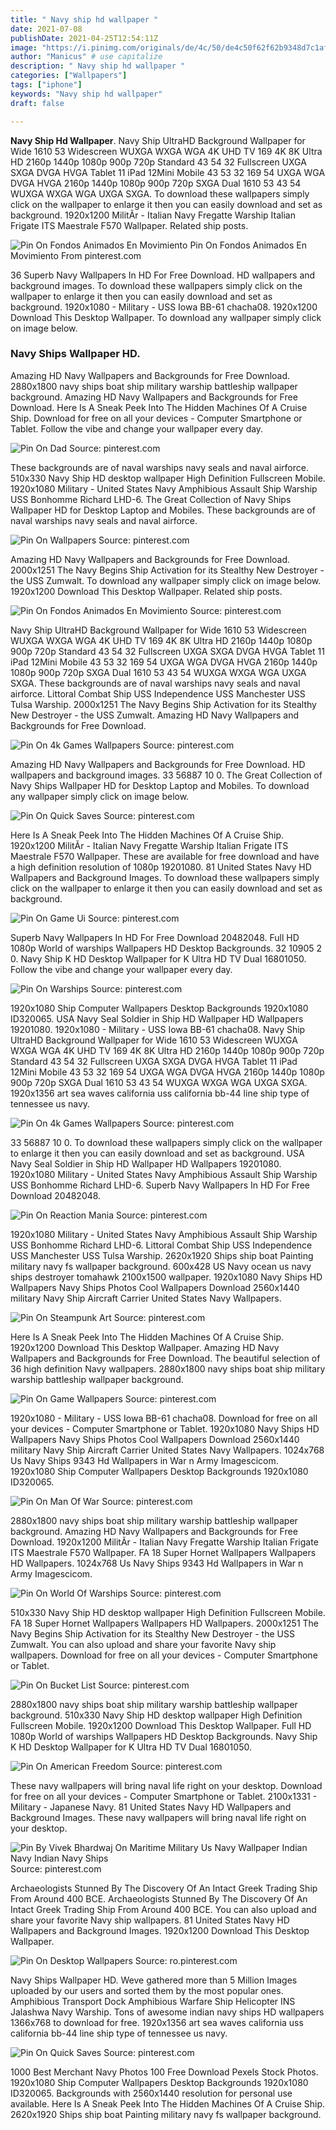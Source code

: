```yaml
---
title: " Navy ship hd wallpaper "
date: 2021-07-08
publishDate: 2021-04-25T12:54:11Z
image: "https://i.pinimg.com/originals/de/4c/50/de4c50f62f62b9348d7c1af0f78b1056.jpg"
author: "Manicus" # use capitalize
description: " Navy ship hd wallpaper "
categories: ["Wallpapers"]
tags: ["iphone"]
keywords: "Navy ship hd wallpaper"
draft: false

---
```



**Navy Ship Hd Wallpaper**. Navy Ship UltraHD Background Wallpaper for Wide 1610 53 Widescreen WUXGA WXGA WGA 4K UHD TV 169 4K 8K Ultra HD 2160p 1440p 1080p 900p 720p Standard 43 54 32 Fullscreen UXGA SXGA DVGA HVGA Tablet 11 iPad 12Mini Mobile 43 53 32 169 54 UXGA WGA DVGA HVGA 2160p 1440p 1080p 900p 720p SXGA Dual 1610 53 43 54 WUXGA WXGA WGA UXGA SXGA. To download these wallpapers simply click on the wallpaper to enlarge it then you can easily download and set as background. 1920x1200 MilitÃr - Italian Navy Fregatte Warship Italian Frigate ITS Maestrale F570 Wallpaper. Related ship posts.

![Pin On Fondos Animados En Movimiento](https://i.pinimg.com/originals/1b/3b/53/1b3b538886112825a8375ac6a27aaaf2.jpg "Pin On Fondos Animados En Movimiento")
Pin On Fondos Animados En Movimiento From pinterest.com


36 Superb Navy Wallpapers In HD For Free Download. HD wallpapers and background images. To download these wallpapers simply click on the wallpaper to enlarge it then you can easily download and set as background. 1920x1080 - Military - USS Iowa BB-61 chacha08. 1920x1200 Download This Desktop Wallpaper. To download any wallpaper simply click on image below.

### Navy Ships Wallpaper HD.

Amazing HD Navy Wallpapers and Backgrounds for Free Download. 2880x1800 navy ships boat ship military warship battleship wallpaper background. Amazing HD Navy Wallpapers and Backgrounds for Free Download. Here Is A Sneak Peek Into The Hidden Machines Of A Cruise Ship. Download for free on all your devices - Computer Smartphone or Tablet. Follow the vibe and change your wallpaper every day.


![Pin On Dad](https://i.pinimg.com/originals/b9/2f/b0/b92fb0affb6d7dc47f49aeb10104a040.jpg "Pin On Dad")
Source: pinterest.com

These backgrounds are of naval warships navy seals and naval airforce. 510x330 Navy Ship HD desktop wallpaper High Definition Fullscreen Mobile. 1920x1080 Military - United States Navy Amphibious Assault Ship Warship USS Bonhomme Richard LHD-6. The Great Collection of Navy Ships Wallpaper HD for Desktop Laptop and Mobiles. These backgrounds are of naval warships navy seals and naval airforce.

![Pin On Wallpapers](https://i.pinimg.com/originals/b5/9e/16/b59e163282d53e8811606b7f47a31363.jpg "Pin On Wallpapers")
Source: pinterest.com

Amazing HD Navy Wallpapers and Backgrounds for Free Download. 2000x1251 The Navy Begins Ship Activation for its Stealthy New Destroyer - the USS Zumwalt. To download any wallpaper simply click on image below. 1920x1200 Download This Desktop Wallpaper. Related ship posts.

![Pin On Fondos Animados En Movimiento](https://i.pinimg.com/originals/1b/3b/53/1b3b538886112825a8375ac6a27aaaf2.jpg "Pin On Fondos Animados En Movimiento")
Source: pinterest.com

Navy Ship UltraHD Background Wallpaper for Wide 1610 53 Widescreen WUXGA WXGA WGA 4K UHD TV 169 4K 8K Ultra HD 2160p 1440p 1080p 900p 720p Standard 43 54 32 Fullscreen UXGA SXGA DVGA HVGA Tablet 11 iPad 12Mini Mobile 43 53 32 169 54 UXGA WGA DVGA HVGA 2160p 1440p 1080p 900p 720p SXGA Dual 1610 53 43 54 WUXGA WXGA WGA UXGA SXGA. These backgrounds are of naval warships navy seals and naval airforce. Littoral Combat Ship USS Independence USS Manchester USS Tulsa Warship. 2000x1251 The Navy Begins Ship Activation for its Stealthy New Destroyer - the USS Zumwalt. Amazing HD Navy Wallpapers and Backgrounds for Free Download.

![Pin On 4k Games Wallpapers](https://i.pinimg.com/originals/23/56/ed/2356edbec02daa2e2d66bbe7f794e859.jpg "Pin On 4k Games Wallpapers")
Source: pinterest.com

Amazing HD Navy Wallpapers and Backgrounds for Free Download. HD wallpapers and background images. 33 56887 10 0. The Great Collection of Navy Ships Wallpaper HD for Desktop Laptop and Mobiles. To download any wallpaper simply click on image below.

![Pin On Quick Saves](https://i.pinimg.com/originals/6c/45/b4/6c45b42b0f0f5dbd361a73c11bae1d01.jpg "Pin On Quick Saves")
Source: pinterest.com

Here Is A Sneak Peek Into The Hidden Machines Of A Cruise Ship. 1920x1200 MilitÃr - Italian Navy Fregatte Warship Italian Frigate ITS Maestrale F570 Wallpaper. These are available for free download and have a high definition resolution of 1080p 19201080. 81 United States Navy HD Wallpapers and Background Images. To download these wallpapers simply click on the wallpaper to enlarge it then you can easily download and set as background.

![Pin On Game Ui](https://i.pinimg.com/originals/f5/9a/bd/f59abdf0fb473e77c988891e0ff975c3.jpg "Pin On Game Ui")
Source: pinterest.com

Superb Navy Wallpapers In HD For Free Download 20482048. Full HD 1080p World of warships Wallpapers HD Desktop Backgrounds. 32 10905 2 0. Navy Ship K HD Desktop Wallpaper for K Ultra HD TV Dual 16801050. Follow the vibe and change your wallpaper every day.

![Pin On Warships](https://i.pinimg.com/736x/5e/25/3f/5e253f874e81bb7b252e170887e205b2.jpg "Pin On Warships")
Source: pinterest.com

1920x1080 Ship Computer Wallpapers Desktop Backgrounds 1920x1080 ID320065. USA Navy Seal Soldier in Ship HD Wallpaper HD Wallpapers 19201080. 1920x1080 - Military - USS Iowa BB-61 chacha08. Navy Ship UltraHD Background Wallpaper for Wide 1610 53 Widescreen WUXGA WXGA WGA 4K UHD TV 169 4K 8K Ultra HD 2160p 1440p 1080p 900p 720p Standard 43 54 32 Fullscreen UXGA SXGA DVGA HVGA Tablet 11 iPad 12Mini Mobile 43 53 32 169 54 UXGA WGA DVGA HVGA 2160p 1440p 1080p 900p 720p SXGA Dual 1610 53 43 54 WUXGA WXGA WGA UXGA SXGA. 1920x1356 art sea waves california uss california bb-44 line ship type of tennessee us navy.

![Pin On 4k Games Wallpapers](https://i.pinimg.com/originals/b8/66/7c/b8667c12453b63b46be8dcdd1581c13b.jpg "Pin On 4k Games Wallpapers")
Source: pinterest.com

33 56887 10 0. To download these wallpapers simply click on the wallpaper to enlarge it then you can easily download and set as background. USA Navy Seal Soldier in Ship HD Wallpaper HD Wallpapers 19201080. 1920x1080 Military - United States Navy Amphibious Assault Ship Warship USS Bonhomme Richard LHD-6. Superb Navy Wallpapers In HD For Free Download 20482048.

![Pin On Reaction Mania](https://i.pinimg.com/originals/46/1a/bf/461abfdbdb939a24f5b6e746e974534b.jpg "Pin On Reaction Mania")
Source: pinterest.com

1920x1080 Military - United States Navy Amphibious Assault Ship Warship USS Bonhomme Richard LHD-6. Littoral Combat Ship USS Independence USS Manchester USS Tulsa Warship. 2620x1920 Ships ship boat Painting military navy fs wallpaper background. 600x428 US Navy ocean us navy ships destroyer tomahawk 2100x1500 wallpaper. 1920x1080 Navy Ships HD Wallpapers Navy Ships Photos Cool Wallpapers Download 2560x1440 military Navy Ship Aircraft Carrier United States Navy Wallpapers.

![Pin On Steampunk Art](https://i.pinimg.com/originals/60/91/0e/60910e27a753ab7f30b6e12c4a7db273.jpg "Pin On Steampunk Art")
Source: pinterest.com

Here Is A Sneak Peek Into The Hidden Machines Of A Cruise Ship. 1920x1200 Download This Desktop Wallpaper. Amazing HD Navy Wallpapers and Backgrounds for Free Download. The beautiful selection of 36 high definition Navy wallpapers. 2880x1800 navy ships boat ship military warship battleship wallpaper background.

![Pin On Game Wallpapers](https://i.pinimg.com/originals/e9/47/3d/e9473dbe1613ce253496e52a6f4406da.jpg "Pin On Game Wallpapers")
Source: pinterest.com

1920x1080 - Military - USS Iowa BB-61 chacha08. Download for free on all your devices - Computer Smartphone or Tablet. 1920x1080 Navy Ships HD Wallpapers Navy Ships Photos Cool Wallpapers Download 2560x1440 military Navy Ship Aircraft Carrier United States Navy Wallpapers. 1024x768 Us Navy Ships 9343 Hd Wallpapers in War n Army Imagescicom. 1920x1080 Ship Computer Wallpapers Desktop Backgrounds 1920x1080 ID320065.

![Pin On Man Of War](https://i.pinimg.com/originals/c1/ef/76/c1ef769c9dbe7bd7841fbf9535756267.jpg "Pin On Man Of War")
Source: pinterest.com

2880x1800 navy ships boat ship military warship battleship wallpaper background. Amazing HD Navy Wallpapers and Backgrounds for Free Download. 1920x1200 MilitÃr - Italian Navy Fregatte Warship Italian Frigate ITS Maestrale F570 Wallpaper. FA 18 Super Hornet Wallpapers Wallpapers HD Wallpapers. 1024x768 Us Navy Ships 9343 Hd Wallpapers in War n Army Imagescicom.

![Pin On World Of Warships](https://i.pinimg.com/originals/2f/03/00/2f0300ed43eedbd4b501233bd216620c.jpg "Pin On World Of Warships")
Source: pinterest.com

510x330 Navy Ship HD desktop wallpaper High Definition Fullscreen Mobile. FA 18 Super Hornet Wallpapers Wallpapers HD Wallpapers. 2000x1251 The Navy Begins Ship Activation for its Stealthy New Destroyer - the USS Zumwalt. You can also upload and share your favorite Navy ship wallpapers. Download for free on all your devices - Computer Smartphone or Tablet.

![Pin On Bucket List](https://i.pinimg.com/originals/70/0f/26/700f260bd7370a65d9bac35d8364240b.jpg "Pin On Bucket List")
Source: pinterest.com

2880x1800 navy ships boat ship military warship battleship wallpaper background. 510x330 Navy Ship HD desktop wallpaper High Definition Fullscreen Mobile. 1920x1200 Download This Desktop Wallpaper. Full HD 1080p World of warships Wallpapers HD Desktop Backgrounds. Navy Ship K HD Desktop Wallpaper for K Ultra HD TV Dual 16801050.

![Pin On American Freedom](https://i.pinimg.com/originals/c0/24/5d/c0245d309a7d19feff0209ffcbcd1016.jpg "Pin On American Freedom")
Source: pinterest.com

These navy wallpapers will bring naval life right on your desktop. Download for free on all your devices - Computer Smartphone or Tablet. 2100x1331 - Military - Japanese Navy. 81 United States Navy HD Wallpapers and Background Images. These navy wallpapers will bring naval life right on your desktop.

![Pin By Vivek Bhardwaj On Maritime Military Us Navy Wallpaper Indian Navy Indian Navy Ships](https://i.pinimg.com/originals/66/d7/94/66d794fa6a013bc06fec3cb188275c79.jpg "Pin By Vivek Bhardwaj On Maritime Military Us Navy Wallpaper Indian Navy Indian Navy Ships")
Source: pinterest.com

Archaeologists Stunned By The Discovery Of An Intact Greek Trading Ship From Around 400 BCE. Archaeologists Stunned By The Discovery Of An Intact Greek Trading Ship From Around 400 BCE. You can also upload and share your favorite Navy ship wallpapers. 81 United States Navy HD Wallpapers and Background Images. 1920x1200 Download This Desktop Wallpaper.

![Pin On Desktop Wallpapers](https://i.pinimg.com/originals/f0/05/85/f0058527712f3b5b1a0f71252b3ddc5e.jpg "Pin On Desktop Wallpapers")
Source: ro.pinterest.com

Navy Ships Wallpaper HD. Weve gathered more than 5 Million Images uploaded by our users and sorted them by the most popular ones. Amphibious Transport Dock Amphibious Warfare Ship Helicopter INS Jalashwa Navy Warship. Tons of awesome indian navy ships HD wallpapers 1366x768 to download for free. 1920x1356 art sea waves california uss california bb-44 line ship type of tennessee us navy.

![Pin On Quick Saves](https://i.pinimg.com/originals/de/4c/50/de4c50f62f62b9348d7c1af0f78b1056.jpg "Pin On Quick Saves")
Source: pinterest.com

1000 Best Merchant Navy Photos 100 Free Download Pexels Stock Photos. 1920x1080 Ship Computer Wallpapers Desktop Backgrounds 1920x1080 ID320065. Backgrounds with 2560x1440 resolution for personal use available. Here Is A Sneak Peek Into The Hidden Machines Of A Cruise Ship. 2620x1920 Ships ship boat Painting military navy fs wallpaper background.

